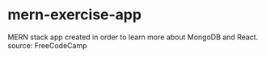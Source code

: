 # mern-exercise-app
MERN stack app created in order to learn more about MongoDB and React. source: FreeCodeCamp
